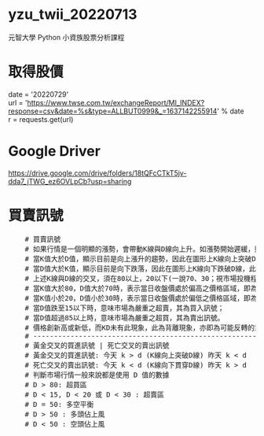 # yzu_twii_20220713
元智大學 Python 小資族股票分析課程

# 取得股價
date = '20220729' <br />
url = 'https://www.twse.com.tw/exchangeReport/MI_INDEX?response=csv&date=%s&type=ALLBUT0999&_=1637142255914' % date <br />
r = requests.get(url) <br />

# Google Driver
https://drive.google.com/drive/folders/18tQFcCTkT5jv-dda7_jTWG_ez6OVLpCb?usp=sharing

# 買賣訊號
<pre>
    # 買賣訊號
    # 如果行情是一個明顯的漲勢，會帶動K線與D線向上升。如漲勢開始遲緩，則會反應到K值與D值，使得K值跌破D值，此時中短期跌勢確立。
    # 當K值大於D值，顯示目前是向上漲升的趨勢，因此在圖形上K線向上突破D線時，即為買進訊號。
    # 當D值大於K值，顯示目前是向下跌落，因此在圖形上K線向下跌破D線，此即為賣出訊號。
    # 上述K線與D線的交叉，須在80以上，20以下(一說70、30；視市場投機程度而彈性擴大範圍)，訊號才正確。
    # 當K值大於80，D值大於70時，表示當日收盤價處於偏高之價格區域，即為超買狀態；
    # 當K值小於20，D值小於30時，表示當日收盤價處於偏低之價格區域，即為超賣狀態。
    # 當D值跌至15以下時，意味市場為嚴重之超賣，其為買入訊號；
    # 當D值超過85以上時，意味市場為嚴重之超買，其為賣出訊號。
    # 價格創新高或新低，而KD未有此現象，此為背離現象，亦即為可能反轉的重要前兆。
    # --------------------------------------------------------------
    # 黃金交叉的買進訊號 | 死亡交叉的賣出訊號
    # 黃金交叉的買進訊號: 今天 k > d (K線向上突破D線) 昨天 k < d
    # 死亡交叉的賣出訊號: 今天 k < d (K線向下貫穿D線) 昨天 k > d
    # 判斷市場行情一般來說都是使用 D 值的數據
    # D > 80: 超買區 
    # D < 15, D < 20 或 D < 30 : 超賣區
    # D = 50: 多空平衡
    # D > 50 : 多頭佔上風
    # D < 50 : 空頭佔上風
</pre>
